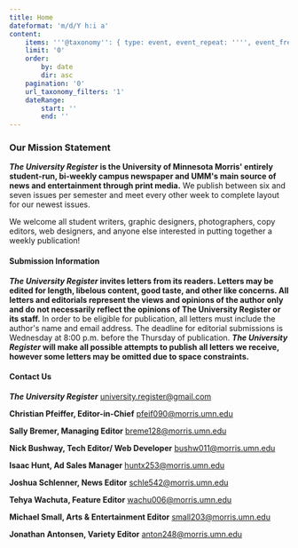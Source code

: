 ```yaml
---
title: Home
dateformat: 'm/d/Y h:i a'
content:
    items: '''@taxonomy'': { type: event, event_repeat: '''', event_freq: '''' }'
    limit: '0'
    order:
        by: date
        dir: asc
    pagination: '0'
    url_taxonomy_filters: '1'
    dateRange:
        start: ''
        end: ''
---
```


### Our Mission Statement

**_The University Register_ is the University of Minnesota Morris' entirely student-run, bi-weekly campus newspaper and UMM's main source of news and entertainment through print media.** We publish between six and seven issues per semester and meet every other week to complete layout for our newest issues.

We welcome all student writers, graphic designers, photographers, copy editors, web designers, and anyone else interested in putting together a weekly publication!

#### Submission Information

**_The University Register_ invites letters from its readers. Letters may be edited for length, libelous content, good taste, and other like concerns. All letters and editorials represent the views and opinions of the author only and do not necessarily reflect the opinions of The University Register or its staff.** In order to be eligible for publication, all letters must include the author's name and email address. The deadline for editorial submissions is Wednesday at 8:00 p.m. before the Thursday of publication. **_The University Register_ will make all possible attempts to publish all letters we receive, however some letters may be omitted due to space constraints.**


#### Contact Us

**_The University Register_**
university.register@gmail.com

**Christian Pfeiffer, Editor-in-Chief**
pfeif090@morris.umn.edu

**Sally Bremer, Managing Editor**
breme128@morris.umn.edu

**Nick Bushway, Tech Editor/ Web Developer**
bushw011@morris.umn.edu

**Isaac Hunt, Ad Sales Manager**
huntx253@morris.umn.edu

**Joshua Schlenner, News Editor**
schle542@morris.umn.edu

**Tehya Wachuta, Feature Editor**
wachu006@morris.umn.edu

**Michael Small, Arts & Entertainment Editor**
small203@morris.umn.edu

**Jonathan Antonsen, Variety Editor**
anton248@morris.umn.edu


